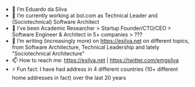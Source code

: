 - 🔭 I’m Eduardo da Silva
- 🌱 I’m currently working at bol.com as Technical Leader and (Sociotechnical) Software Architect
- 👯 I’ve been Academic Researcher > Startup Founder/CTO/CEO > Software Engineer & Architect in 5+ companies > ???
- 🤔 I’m writing (increasingly more) on https://esilva.net on different topics, from Software Architecture, Technical Leadership and lately "Sociotechnical Architecture"
- 📫 How to reach me: https://esilva.net | https://twitter.com/emgsilva
- ⚡ Fun fact: I have had address in 4 different countries (10+ different home addresses in fact) over the last 20 years
